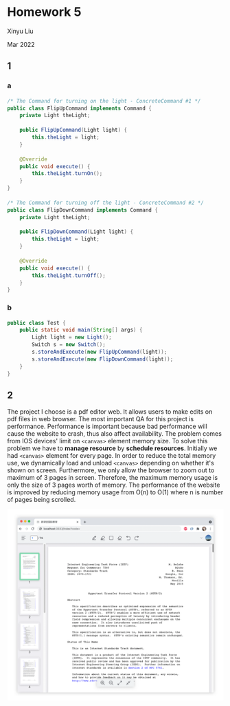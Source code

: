 # Homework 5
Xinyu Liu

Mar 2022

## 1
### a
```java
/* The Command for turning on the light - ConcreteCommand #1 */ 
public class FlipUpCommand implements Command { 
    private Light theLight; 

    public FlipUpCommand(Light light) { 
        this.theLight = light; 
    } 

    @Override
    public void execute() {
        this.theLight.turnOn();
    }
}

/* The Command for turning off the light - ConcreteCommand #2 */ 
public class FlipDownCommand implements Command { 
    private Light theLight; 

    public FlipDownCommand(Light light) { 
        this.theLight = light; 
    } 
    
    @Override
    public void execute() {
        this.theLight.turnOff();
    }
} 
```

### b
```java
public class Test {
    public static void main(String[] args) {
        Light light = new Light();
        Switch s = new Switch();
        s.storeAndExecute(new FlipUpCommand(light));
        s.storeAndExecute(new FlipDownCommand(light));
    }
}
```

## 2

The project I choose is a pdf editor web. It allows users to make edits on pdf files in web browser. The most important QA for this project is performance. Performance is important because bad performance will cause the website to crash, thus also affect availability. The problem comes from IOS devices' limit on `<canvas>` element memory size. To solve this problem we have to **manage resource** by **schedule resources**. Initially we had `<canvas>` element for every page. In order to reduce the total memory use, we dynamically load and unload `<canvas>` depending on whether it's shown on screen. Furthermore, we only allow the browser to zoom out to maximum of 3 pages in screen. Therefore, the maximum memory usage is only the size of 3 pages worth of memory. The performance of the website is improved by reducing memory usage from O(n) to O(1) where n is number of pages being scrolled.

![demo](./demo.png)